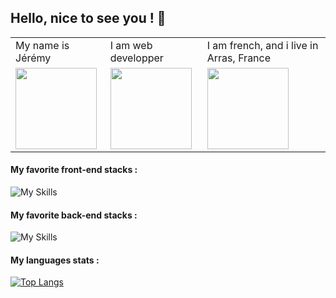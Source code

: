 ## Hello, nice to see you ! 👋
<table>
  <tr>
    <td>
      My name is Jérémy
    </td>
    <td>
      I am web developper
    </td>
    <td>
     I am french, and i live in Arras, France
    </td>
  </tr>
  <tr>
    <td>
      <img src="https://media.giphy.com/media/v1.Y2lkPTc5MGI3NjExMDgxMWU1MzE2YjgwYjVhNTE4NjA0MDdkZWM5MTgxYmQwZmIyNzRlZCZlcD12MV9pbnRlcm5hbF9naWZzX2dpZklkJmN0PWc/qpJscnKYB4DLEUYgTw/giphy.gif"  height="130">
    </td>
    <td >
      <img src="https://media.giphy.com/media/v1.Y2lkPTc5MGI3NjExODRmZDA2MzM3NmFkNDYxY2RiZmNlMTA2Njc5MGQ1YTU5Y2RhYjRhMiZlcD12MV9pbnRlcm5hbF9naWZzX2dpZklkJmN0PWc/13HgwGsXF0aiGY/giphy-downsized.gif"  height="130">
    </td>
    <td>
      <img src="https://media.giphy.com/media/v1.Y2lkPTc5MGI3NjExMmVhODVhZDFmNTU0Yzk2NDdjZGQ0NDQwZTkyZWQwMmRkZDE2ZGUxZiZlcD12MV9pbnRlcm5hbF9naWZzX2dpZklkJmN0PWc/IZz4QdVSGK0FEsDA05/giphy.gif" height="130">
    </td>
  </tr>
</table>

#### My favorite front-end stacks :

![My Skills](https://skillicons.dev/icons?i=js,html,css,sass,react,gatsby)

#### My favorite back-end stacks :
![My Skills](https://skillicons.dev/icons?i=nodejs,express,sequelize)

#### My languages stats :
[![Top Langs](https://github-readme-stats.vercel.app/api/top-langs/?username=Jeremy-Nourri&langs_count=5&theme=ayu-mirage&hide_title=true)](https://github.com/Jeremy-Nourri/github-readme-stats)

